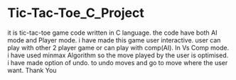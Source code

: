 # Tic-Tac-Toe_C_Project
it is tic-tac-toe game code written in C language. the code have both AI mode and Player mode.
i have made this game user interactive. user can play with other 2 player game or can play with comp(AI).
In Vs Comp mode. i have used minmax Algorithm so the move played by the user is optimised.
i have made option of undo. to undo moves and go to move where the user want.
Thank You

